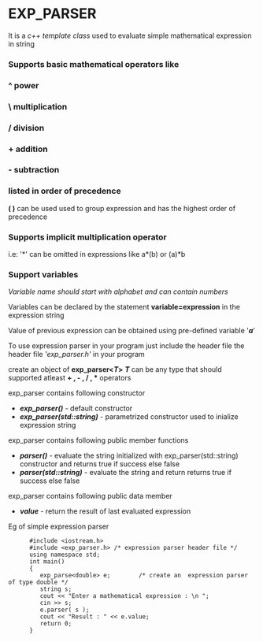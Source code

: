 # EXP_PARSER 

It is a *c++ template class* used to evaluate simple mathematical expression in string

### Supports basic mathematical operators  like

###		^  power
###		\   multiplication
###		/   division
###		+  addition
###		-   subtraction

### listed in order of precedence

**( )** can be used used to group expression and has the highest order of precedence

### Supports implicit multiplication operator
i.e: '\*' can be omitted in expressions like a\*(b) or (a)\*b

### Support variables
*Variable name should start with alphabet and can contain numbers*

Variables can be declared by the statement __variable=expression__ in the expression string

Value of previous expression can be obtained using pre-defined variable '***a***'


To use expression parser in your program just include the header file the header file *'exp_parser.h'* in your program

create an object of  **exp_parser<*T*>**
***T*** can  be any type that should supported atleast
**+	 , -  , / , \*** operators

exp_parser contains following constructor
  -	  ***exp_parser()***    -   default constructor
  -	  ***exp_parser(std::string)***  -  parametrized constructor used to inialize expression string

exp_parser contains following public member functions
  -	 ***parser()*** - evaluate the string initialized with exp_parser(std::string) constructor and returns true if success else false
  -	 ***parser(std::string)*** -  evaluate the string and return returns true if success else false

exp_parser contains following public data member
  -	 ***value*** - return the result of last evaluated expression



Eg of simple expression parser
```
      #include <iostream.h>
      #include <exp_parser.h> /* expression parser header file */
  	  using namespace std;
  	  int main()
  	  {
         exp_parse<double> e;        /* create an  expression parser of type double */
         string s;
         cout << "Enter a mathematical expression : \n ";
         cin >> s;
  	     e.parser( s );
  	     cout << "Result : " << e.value;
  	     return 0;
  	  }
```
